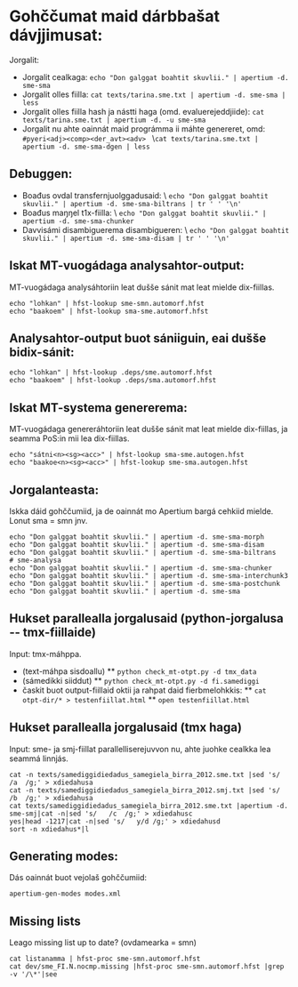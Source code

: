 

# Gohččumat maid dárbbašat dávjjimusat:


Jorgalit:
* Jorgalit cealkaga: ```echo "Don galggat boahtit skuvlii." | apertium -d. sme-sma```
* Jorgalit olles fiilla: ```cat texts/tarina.sme.txt | apertium -d. sme-sma | less```
* Jorgalit olles fiilla hash ja nástti haga (omd. evaluerejeddjiide): ```cat texts/tarina.sme.txt | apertium -d. -u sme-sma```
* Jorgalit nu ahte oainnát maid prográmma ii máhte genereret, omd: ```#pyeri<adj><comp><der_avt><adv> ```
 \\```cat texts/tarina.sme.txt | apertium -d. sme-sma-dgen | less``` 
## Debuggen:
* Boađus ovdal transfernjuolggadusaid: \\
```echo "Don galggat boahtit skuvlii." | apertium -d. sme-sma-biltrans | tr ' ' '\n'```
* Boađus maŋŋel t1x-fiilla: \\
```echo "Don galggat boahtit skuvlii." | apertium -d. sme-sma-chunker```
* Davvisámi disambiguerema disambigueren: \\
```echo "Don galggat boahtit skuvlii." | apertium -d. sme-sma-disam | tr ' ' '\n'```




## Iskat MT-vuogádaga analysahtor-output:
MT-vuogádaga analysáhtoriin leat dušše sánit mat leat mielde dix-fiillas.


```
echo "lohkan" | hfst-lookup sme-smn.automorf.hfst
echo "baakoem" | hfst-lookup sma-sme.automorf.hfst
```


## Analysahtor-output buot sániiguin, eai dušše bidix-sánit:
```
echo "lohkan" | hfst-lookup .deps/sme.automorf.hfst
echo "baakoem" | hfst-lookup .deps/sma.automorf.hfst
```


## Iskat MT-systema genererema:
MT-vuogádaga genereráhtoriin leat dušše sánit mat leat mielde dix-fiillas, ja seamma PoS:in mii lea dix-fiillas.
```
echo "sátni<n><sg><acc>" | hfst-lookup sma-sme.autogen.hfst
echo "baakoe<n><sg><acc>" | hfst-lookup sme-sma.autogen.hfst
```


## Jorgalanteasta:
Iskka dáid gohččumiid, ja de oainnát mo Apertium bargá cehkiid mielde. Lonut sma = smn jnv.
```
echo "Don galggat boahtit skuvlii." | apertium -d. sme-sma-morph
echo "Don galggat boahtit skuvlii." | apertium -d. sme-sma-disam
echo "Don galggat boahtit skuvlii." | apertium -d. sme-sma-biltrans   # sme-analysa
echo "Don galggat boahtit skuvlii." | apertium -d. sme-sma-chunker
echo "Don galggat boahtit skuvlii." | apertium -d. sme-sma-interchunk3
echo "Don galggat boahtit skuvlii." | apertium -d. sme-sma-postchunk
echo "Don galggat boahtit skuvlii." | apertium -d. sme-sma
```


## Hukset parallealla jorgalusaid (python-jorgalusa -- tmx-fiillaide)


Input: tmx-máhppa.


* (text-máhpa sisdoallu)
** `python check_mt-otpt.py -d tmx_data` 
* (sámedikki siiddut)
** `python check_mt-otpt.py -d fi.samediggi`
* časkit buot output-fiillaid oktii ja rahpat daid fierbmelohkkis:
** `cat otpt-dir/* > testenfiillat.html`
** `open testenfiillat.html`




## Hukset parallealla jorgalusaid (tmx haga)


Input: sme- ja smj-fiillat parallelliserejuvvon nu, ahte juohke cealkka lea seammá linnjás.


```
cat -n texts/samediggidiedadus_samegiela_birra_2012.sme.txt |sed 's/	/a	/g;' > xdiedahusa
cat -n texts/samediggidiedadus_samegiela_birra_2012.smj.txt |sed 's/	/b	/g;' > xdiedahusa
cat texts/samediggidiedadus_samegiela_birra_2012.sme.txt |apertium -d. sme-smj|cat -n|sed 's/	/c	/g;' > xdiedahusc
yes|head -1217|cat -n|sed 's/	y/d	/g;' > xdiedahusd
sort -n xdiedahus*|l
```


## Generating modes:
Dás oainnát buot vejolaš gohččumiid:
```
apertium-gen-modes modes.xml
```


## Missing lists


Leago missing list up to date?  (ovdamearka = smn)


```
cat listanamma | hfst-proc sme-smn.automorf.hfst
cat dev/sme_FI.N.nocmp.missing |hfst-proc sme-smn.automorf.hfst |grep -v '/\*'|see
```




